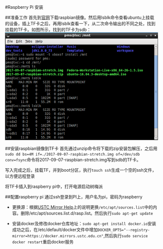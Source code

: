 #Raspberry Pi 安装

##准备工作
首先到[官网](https://www.raspberrypi.org/downloads/raspbian/)下载raspbian镜像。然后用lsblk命令查看ubuntu上挂载的设备，插上TF卡之后，再用lsblk查看一下，从二次命令输出的不同之处，找到挂载的TF卡。如图所示，找到的TF卡为sdb：![通过lsblk命令找到挂载的TF卡](lsblk.png)

##安装raspbian镜像到TF卡
首先通过unzip命令将下载的zip安装包解压，之后用`sudo dd bs=4M if=./2017-09-07-raspbian-stretch.img of=/dev/sdb conv=fsync`命令将2017-09-07-raspbian-stretch.img写到sdb的TF卡。

写入完成之后，挂载TF，并到boot分区，执行`touch ssh`生成一个空的ssh文件，以方便远程登录

将TF卡插入到raspberry pi中，打开电源启动树梅派

##配置raspberry pi
通过ssh登录到PI上，用户名为pi，密码为raspberry

- 更换源：根据[USTC Mirror Help](http://mirrors.ustc.edu.cn/help/raspbian.html)上的说明更换`/etc/apt/sources.list`中的内容。删除/etc/apt/sources.list.d/rasp.list。然后执行`sudo apt-get update`

- 安装docker及修改docker仓库地址：`sudo apt-get install docker.io`安装成功之后，在/etc/default/docker文件中增加`DOCKER_OPTS="--registry-mirror=https://docker.mirrors.ustc.edu.cn"`,然后执行`sudo service docker restart`重启docker服务


